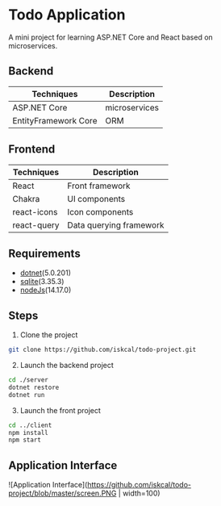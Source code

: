 # Todo Application

A mini project for learning ASP.NET Core and React based on microservices.

## Backend

| Techniques | Description |
| ---------- | ----------- |
| ASP.NET Core | microservices |
| EntityFramework Core | ORM |

## Frontend

| Techniques | Description |
| ---------- | ----------- |
| React | Front framework |
| Chakra | UI components |
| react-icons | Icon components |
| react-query | Data querying framework |

## Requirements

+ [dotnet](https://dotnet.microsoft.com/)(5.0.201)
+ [sqlite](https://www.sqlite.org/)(3.35.3)
+ [nodeJs](https://nodejs.org/)(14.17.0)

## Steps

1. Clone the project

```bash
git clone https://github.com/iskcal/todo-project.git
```

2. Launch the backend project

```bash
cd ./server
dotnet restore
dotnet run
```

3. Launch the front project

```bash
cd ../client
npm install
npm start
```

## Application Interface

![Application Interface](https://github.com/iskcal/todo-project/blob/master/screen.PNG | width=100)